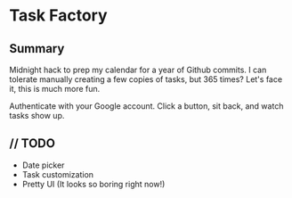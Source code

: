 # Task Factory  

## Summary  
Midnight hack to prep my calendar for a year of Github commits. I can tolerate manually creating a few copies of tasks, but 365 times? Let's face it, this is much more fun. 

Authenticate with your Google account. Click a button, sit back, and watch tasks show up.

## // TODO  
* Date picker  
* Task customization  
* Pretty UI (It looks so boring right now!)  